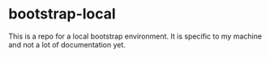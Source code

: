 # bootstrap-local
This is a repo for a local bootstrap environment.  It is specific to my machine and not a lot of documentation yet.
